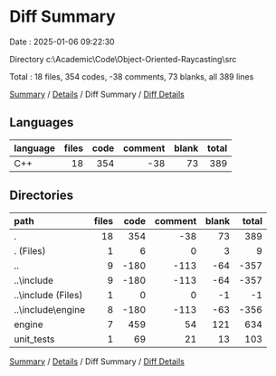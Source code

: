 # Diff Summary

Date : 2025-01-06 09:22:30

Directory c:\\Academic\\Code\\Object-Oriented-Raycasting\\src

Total : 18 files,  354 codes, -38 comments, 73 blanks, all 389 lines

[Summary](results.md) / [Details](details.md) / Diff Summary / [Diff Details](diff-details.md)

## Languages
| language | files | code | comment | blank | total |
| :--- | ---: | ---: | ---: | ---: | ---: |
| C++ | 18 | 354 | -38 | 73 | 389 |

## Directories
| path | files | code | comment | blank | total |
| :--- | ---: | ---: | ---: | ---: | ---: |
| . | 18 | 354 | -38 | 73 | 389 |
| . (Files) | 1 | 6 | 0 | 3 | 9 |
| .. | 9 | -180 | -113 | -64 | -357 |
| ..\\include | 9 | -180 | -113 | -64 | -357 |
| ..\\include (Files) | 1 | 0 | 0 | -1 | -1 |
| ..\\include\\engine | 8 | -180 | -113 | -63 | -356 |
| engine | 7 | 459 | 54 | 121 | 634 |
| unit_tests | 1 | 69 | 21 | 13 | 103 |

[Summary](results.md) / [Details](details.md) / Diff Summary / [Diff Details](diff-details.md)